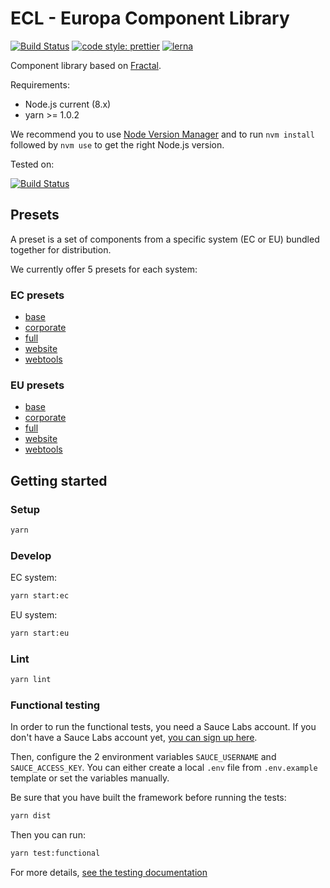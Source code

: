 # ECL - Europa Component Library

[![Build Status](https://drone.fpfis.eu/api/badges/ec-europa/europa-component-library/status.svg)](https://drone.fpfis.eu/ec-europa/europa-component-library)
[![code style: prettier](https://img.shields.io/badge/code_style-prettier-ff69b4.svg?style=flat-square)](https://github.com/prettier/prettier)
[![lerna](https://img.shields.io/badge/maintained%20with-lerna-cc00ff.svg)](https://lernajs.io/)

Component library based on [Fractal](http://fractal.build/).

Requirements:

* Node.js current (8.x)
* yarn >= 1.0.2

We recommend you to use [Node Version Manager](https://github.com/creationix/nvm) and to run `nvm install` followed by `nvm use` to get the right Node.js version.

Tested on:

[![Build Status](https://saucelabs.com/browser-matrix/europa-component-library.svg)](https://saucelabs.com/u/europa-component-library)

## Presets

A preset is a set of components from a specific system (EC or EU) bundled together for distribution.

We currently offer 5 presets for each system:

### EC presets

* [base](src/systems/ec/ec-preset/ec-preset-base/README.md)
* [corporate](src/systems/ec/ec-preset/ec-preset-corporate/README.md)
* [full](src/systems/ec/ec-preset/ec-preset-full/README.md)
* [website](src/systems/ec/ec-preset/ec-preset-website/README.md)
* [webtools](src/systems/ec/ec-preset/ec-preset-webtools/README.md)

### EU presets

* [base](src/systems/eu/eu-preset/eu-preset-base/README.md)
* [corporate](src/systems/eu/eu-preset/eu-preset-corporate/README.md)
* [full](src/systems/eu/eu-preset/eu-preset-full/README.md)
* [website](src/systems/eu/eu-preset/eu-preset-website/README.md)
* [webtools](src/systems/eu/eu-preset/eu-preset-webtools/README.md)

## Getting started

### Setup

```bash
yarn
```

### Develop

EC system:

```bash
yarn start:ec
```

EU system:

```bash
yarn start:eu
```

### Lint

```bash
yarn lint
```

### Functional testing

In order to run the functional tests, you need a Sauce Labs account. If you
don't have a Sauce Labs account yet,
[you can sign up here](https://saucelabs.com/beta/signup/OSS/None).

Then, configure the 2 environment variables `SAUCE_USERNAME` and
`SAUCE_ACCESS_KEY`. You can either create a local `.env` file from
`.env.example` template or set the variables manually.

Be sure that you have built the framework before running the tests:

```bash
yarn dist
```

Then you can run:

```bash
yarn test:functional
```

For more details, [see the testing documentation](docs/testing/visual.md)
